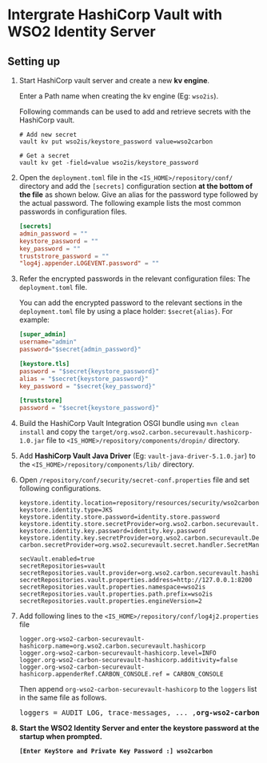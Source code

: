 # Intergrate HashiCorp Vault with WSO2 Identity Server

## Setting up

1. Start HashiCorp vault server and create a new **kv engine**.

   Enter a Path name when creating the kv engine (Eg: `wso2is`).
  
   Following commands can be used to add and retrieve secrets with the HashiCorp vault.
   
   ```
   # Add new secret
   vault kv put wso2is/keystore_password value=wso2carbon
   
   # Get a secret
   vault kv get -field=value wso2is/keystore_password
   ```
   
2. Open the `deployment.toml` file in the `<IS_HOME>/repository/conf/` directory and add
   the `[secrets]` configuration section **at the bottom of the file** as shown below.
   Give an alias for the password type followed by the actual password. The following example
   lists the most common passwords in configuration files.

    ```toml
    [secrets]
    admin_password = ""
    keystore_password = ""
    key_password = ""
    truststrore_password = ""
    "log4j.appender.LOGEVENT.password" = ""
    ```

3. Refer the encrypted passwords in the relevant configuration files:
The `deployment.toml` file.

   You can add the encrypted password to the relevant sections in the `deployment.toml` file by using 
a place holder: `$secret{alias}`. For example:

    ```toml
    [super_admin]
    username="admin"
    password="$secret{admin_password}"
    
    [keystore.tls]
    password = "$secret{keystore_password}" 
    alias = "$secret{keystore_password}" 
    key_password = "$secret{key_password}"  
    
    [truststore]                  
    password = "$secret{keystore_password}" 
    ```

4. Build the HashiCorp Vault Integration OSGI bundle using `mvn clean install` and copy
the `target/org.wso2.carbon.securevault.hashicorp-1.0.jar` file to `<IS_HOME>/repository/components/dropin/`
directory.

5. Add **HashiCorp Vault Java Driver** (Eg: `vault-java-driver-5.1.0.jar`) to the
`<IS_HOME>/repository/components/lib/` directory.

6. Open `/repository/conf/security/secret-conf.properties` file and set following configurations.
    ```
    keystore.identity.location=repository/resources/security/wso2carbon.jks
    keystore.identity.type=JKS
    keystore.identity.store.password=identity.store.password
    keystore.identity.store.secretProvider=org.wso2.carbon.securevault.DefaultSecretCallbackHandler
    keystore.identity.key.password=identity.key.password
    keystore.identity.key.secretProvider=org.wso2.carbon.securevault.DefaultSecretCallbackHandler
    carbon.secretProvider=org.wso2.securevault.secret.handler.SecretManagerSecretCallbackHandler
    
    secVault.enabled=true
    secretRepositories=vault
    secretRepositories.vault.provider=org.wso2.carbon.securevault.hashicorp.repository.HashiCorpSecretRepositoryProvider
    secretRepositories.vault.properties.address=http://127.0.0.1:8200
    secretRepositories.vault.properties.namespace=wso2is
    secretRepositories.vault.properties.path.prefix=wso2is
    secretRepositories.vault.properties.engineVersion=2
    ```


7. Add following lines to the `<IS_HOME>/repository/conf/log4j2.properties` file
    ```
    logger.org-wso2-carbon-securevault-hashicorp.name=org.wso2.carbon.securevault.hashicorp
    logger.org-wso2-carbon-securevault-hashicorp.level=INFO
    logger.org-wso2-carbon-securevault-hashicorp.additivity=false
    logger.org-wso2-carbon-securevault-hashicorp.appenderRef.CARBON_CONSOLE.ref = CARBON_CONSOLE
    ```
   Then append `org-wso2-carbon-securevault-hashicorp` to the `loggers` list in the same file as follows.
   <pre>
   loggers = AUDIT_LOG, trace-messages, ... ,<b>org-wso2-carbon-securevault-hashicorp<b>
   </pre>

   
8. Start the WSO2 Identity Server and enter the keystore password at the startup when prompted.
   ```
   [Enter KeyStore and Private Key Password :] wso2carbon
   ```


